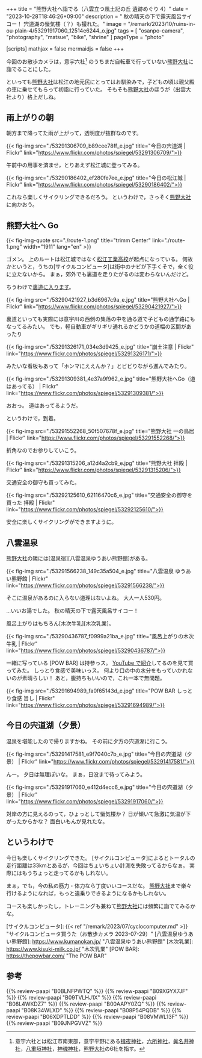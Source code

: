 +++
title = "熊野大社へ詣でる（八雲立つ風土記の丘 遺跡めぐり 4）"
date =  "2023-10-28T18:46:26+09:00"
description = " 秋の晴天の下で露天風呂サイコー！ 宍道湖の蜃気楼（？）も撮れた。"
image = "/remark/2023/10/ruins-in-ou-plain-4/53291917060_12514e6244_o.jpg"
tags = [ "osanpo-camera", "photography", "matsue", "bike", "shrine" ]
pageType = "photo"

[scripts]
  mathjax = false
  mermaidjs = false
+++

今回のお散歩カメラは，意宇六社[^iu6] のうちまだ自転車で行っていない[熊野大社]に詣でることにした。

[^iu6]: 意宇六社とは松江市南東部，意宇平野にある[揖夜神社]，[六所神社]，[眞名井神社]，[八重垣神社]，[神魂神社]，[熊野大社]の6社を指す。

といっても[熊野大社]は松江の地元民にとってはお馴染みで，子どもの頃は親父殿の車に乗せてもらって初詣に行っていた。
そもそも[熊野大社]のほうが（出雲大社より）格上だしね。

## 雨上がりの朝

朝方まで降ってた雨が上がって，透明度が抜群なのです。

{{< fig-img src="./53291306709_b89cee78ff_e.jpg" title="今日の宍道湖 | Flickr" link="https://www.flickr.com/photos/spiegel/53291306709/">}}

午前中の用事を済ませ，とりあえず松江城に登ってみる。

{{< fig-img src="./53290186402_ef280fe7ee_e.jpg" title="今日の松江城 | Flickr" link="https://www.flickr.com/photos/spiegel/53290186402/">}}

これなら楽しくサイクリングできるだろう。
というわけで，さっそく[熊野大社]に向かおう。

## 熊野大社へ Go

{{< fig-img-quote src="./route-1.png" title="trimm Center" link="./route-1.png" width="1911" lang="en" >}}

ゴメン。
上のルートは松江城ではなく[松江工業高校](https://maps.app.goo.gl/kxeazxDzsa7idRT87)が起点になっている。
何故かというと，うちの[サイクルコンピュータ]は街中のナビが下手くそで，全く役に立たないから。
まぁ，郊外でも裏道を走りたがるのは変わらないんだけど。

ちうわけで[裏道に入ります](https://maps.app.goo.gl/sZvXJeYoerp6G2GN6)。

{{< fig-img src="./53290421927_b3d6967c9a_e.jpg" title="熊野大社へGo | Flickr" link="https://www.flickr.com/photos/spiegel/53290421927/">}}

裏道といっても実際には意宇川の西側の集落の中を通る道で子どもの通学路にもなってるみたい。
でも，軽自動車がギリギリ通れるかどうかの道幅の区間があったり

{{< fig-img src="./53291326171_034e3d9425_e.jpg" title="崩土注意 | Flickr" link="https://www.flickr.com/photos/spiegel/53291326171/">}}

みたいな看板もあって「ホンマにええんか？」とビビりながら進んでみたり。

{{< fig-img src="./53291309381_4e37a9f962_e.jpg" title="熊野大社へGo（道はあってる） | Flickr" link="https://www.flickr.com/photos/spiegel/53291309381/">}}

おおっ。
道はあってるようだ。

というわけで，到着。

{{< fig-img src="./53291552268_50f507678f_e.jpg" title="熊野大社 一の鳥居 | Flickr" link="https://www.flickr.com/photos/spiegel/53291552268/">}}

折角なのでお参りしていこう。

{{< fig-img src="./53291315206_a12d4a2cb9_e.jpg" title="熊野大社 拝殿 | Flickr" link="https://www.flickr.com/photos/spiegel/53291315206/">}}

交通安全の御守も買ってみた。

{{< fig-img src="./53292125610_62116470c6_e.jpg" title="交通安全の御守を買った 拝殿 | Flickr" link="https://www.flickr.com/photos/spiegel/53292125610/">}}

安全に楽しくサイクリングができますように。

## 八雲温泉

[熊野大社]の隣には[温泉宿][八雲温泉ゆうあい熊野館]がある。

{{< fig-img src="./53291566238_149c35a504_e.jpg" title="八雲温泉 ゆうあい熊野館 | Flickr" link="https://www.flickr.com/photos/spiegel/53291566238/">}}

そこに温泉があるのに入らない道理はないよね。
大人一人530円。

...いいお湯でした。
秋の晴天の下で露天風呂サイコー！

風呂上がりはもちろん[木次牛乳][木次乳業]。

{{< fig-img src="./53290436787_f0999a21ba_e.jpg" title="風呂上がりの木次牛乳 | Flickr" link="https://www.flickr.com/photos/spiegel/53290436787/">}}

一緒に写っている [POW BAR] は持参っス。
[YouTube で紹介](https://www.youtube.com/watch?v=pWIUHliNcr0 "広島の直線２km舗装路へサイクリングに行ってきました。 - YouTube")してるのを見て買ってみた。
しっとり食感で美味いっス。
何より口の中の水分をもっていかれないのが素晴らしい！ あと，腹持ちもいいので，これ一本で無問題。

{{< fig-img src="./53291694989_fa0f65143d_e.jpg" title="POW BAR しっとり食感 旨し | Flickr" link="https://www.flickr.com/photos/spiegel/53291694989/">}}

## 今日の宍道湖（夕景）

温泉を堪能したので帰りますかね。
その前に夕方の宍道湖に行こう。

{{< fig-img src="./53291417581_e9f7040c7b_e.jpg" title="今日の宍道湖（夕景） | Flickr" link="https://www.flickr.com/photos/spiegel/53291417581/">}}

んー。
夕日は無理ぽいな。
まぁ，日没まで待ってみよう。

{{< fig-img src="./53291917060_e412d4ecc6_e.jpg" title="今日の宍道湖（夕景） | Flickr" link="https://www.flickr.com/photos/spiegel/53291917060/">}}

対岸の方に見えるのって，ひょっとして蜃気楼か？ 日が傾いて急激に気温が下がったからかな？ 面白いもんが見れたな。

## というわけで

今日も楽しくサイクリングできた。
[サイクルコンピュータ]によるとトータルの走行距離は33kmとあるが，今回はちょいちょい計測を失敗ってるからなぁ。
実際にはもうちょっと走ってるかもしれない。

まぁ，でも，今の私の筋力・体力なら丁度いいコースだな。
[熊野大社]まで楽々行けるようになれば，もっと遠乗りできるようになるかもしれない。

コースも楽しかったし，トレーニングも兼ねて[熊野大社]には頻繁に詣でてみるかな。

[揖夜神社]: https://maps.app.goo.gl/iUGu79bh4BSm4GSYA
[六所神社]: ttps://maps.app.goo.gl/SPuX6QUhQDjuwJqY7
[眞名井神社]: https://maps.app.goo.gl/nyh3AEE3PAW3LowZ6
[八重垣神社]: https://maps.app.goo.gl/XDujWAcnq2N6RrjUA
[神魂神社]: https://maps.app.goo.gl/fTkqQa5wrEpYfaAj9
[熊野大社]: https://maps.app.goo.gl/3iGHW49pdHp3syxK8
[島根県立図書館]: https://www.library.pref.shimane.lg.jp/ "島根県立図書館"
[サイクルコンピュータ]: {{< ref "/remark/2023/07/cyclocomputer.md" >}} "サイクルコンピュータ買うた（お散歩カメラ 2023-07-29）"
[八雲温泉ゆうあい熊野館]: https://www.kumanokan.jp/ "八雲温泉ゆうあい熊野館"
[木次乳業]: https://www.kisuki-milk.co.jp/ "木次乳業"
[POW BAR]: https://thepowbar.com/ "The POW BAR"

## 参考

{{% review-paapi "B0BLNFPWTQ" %}} <!-- trimm ROLLIN サイクルコンピュータ -->
{{% review-paapi "B09XGYX7JF" %}} <!-- GARMIN vívosmart 5 -->
{{% review-paapi "B09TVLHJ1X" %}} <!-- Shokz OpenRun Mini 骨伝導ヘッドセット -->
{{% review-paapi "B08L4WKDZ7" %}} <!-- PowerShot ZOOM -->
{{% review-paapi "B00AAPY0ZQ" %}} <!-- パンク修理剤 -->
{{% review-paapi "B08K34WLXD" %}} <!-- ステムバッグ（stem bag） -->
{{% review-paapi "B08P54PQDB" %}} <!-- メッセンジャーバッグ -->
{{% review-paapi "B06XDPTLDD" %}} <!-- ブドウ糖 -->
{{% review-paapi "B08VMWL13F" %}} <!-- VAAM -->
{{% review-paapi "B09JNPGVVZ" %}} <!-- POW BAR -->
